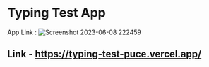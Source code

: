 # Typing Test App 

App Link : ![Screenshot 2023-06-08 222459](https://github.com/sudh-202/typing_test/assets/87563365/0d3a14b9-32da-48bd-a02e-562713a5329a)


## Link - https://typing-test-puce.vercel.app/
